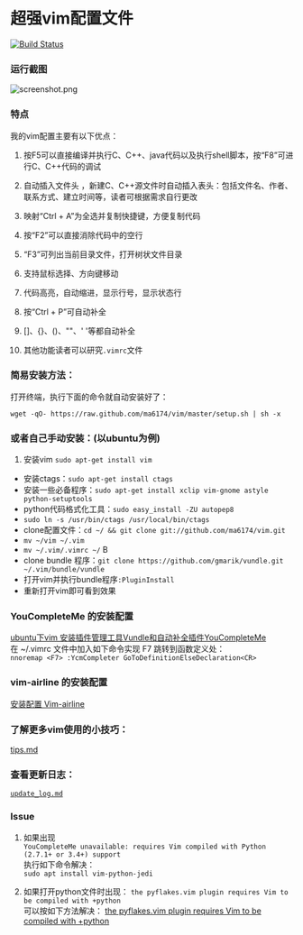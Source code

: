 # 超强vim配置文件

[![Build Status](https://travis-ci.org/ma6174/vim.png?branch=master)](https://travis-ci.org/ma6174/vim)

### 运行截图

![screenshot.png](screenshot.png)

### 特点
 我的vim配置主要有以下优点：

1. 按F5可以直接编译并执行C、C++、java代码以及执行shell脚本，按“F8”可进行C、C++代码的调试

2. 自动插入文件头 ，新建C、C++源文件时自动插入表头：包括文件名、作者、联系方式、建立时间等，读者可根据需求自行更改

3. 映射“Ctrl + A”为全选并复制快捷键，方便复制代码

4. 按“F2”可以直接消除代码中的空行

5. “F3”可列出当前目录文件，打开树状文件目录

6. 支持鼠标选择、方向键移动

7. 代码高亮，自动缩进，显示行号，显示状态行

8. 按“Ctrl + P”可自动补全

9. []、{}、()、""、' '等都自动补全

10. 其他功能读者可以研究`.vimrc`文件


### 简易安装方法：

打开终端，执行下面的命令就自动安装好了：

`wget -qO- https://raw.github.com/ma6174/vim/master/setup.sh | sh -x`

### 或者自己手动安装：(以ubuntu为例)

1. 安装vim `sudo apt-get install vim`
- 安装ctags：`sudo apt-get install ctags`
- 安装一些必备程序：`sudo apt-get install xclip vim-gnome astyle python-setuptools`
- python代码格式化工具：`sudo easy_install -ZU autopep8`
- `sudo ln -s /usr/bin/ctags /usr/local/bin/ctags`
- clone配置文件：`cd ~/ && git clone git://github.com/ma6174/vim.git`
- `mv ~/vim ~/.vim`
- `mv ~/.vim/.vimrc ~/`
B
- clone bundle 程序：`git clone https://github.com/gmarik/vundle.git ~/.vim/bundle/vundle`  
- 打开vim并执行bundle程序`:PluginInstall`
- 重新打开vim即可看到效果

### YouCompleteMe 的安装配置
[ubuntu下vim 安装插件管理工具Vundle和自动补全插件YouCompleteMe](https://blog.csdn.net/m0_37624499/article/details/89526701)  
在 ~/.vimrc 文件中加入如下命令实现 F7 跳转到函数定义处：  
`nnoremap <F7> :YcmCompleter GoToDefinitionElseDeclaration<CR> `

### vim-airline 的安装配置
[安装配置 Vim-airline](https://www.jianshu.com/p/f4ff48c196af)


### 了解更多vim使用的小技巧：

[tips.md](tips.md)

### 查看更新日志：

[`update_log.md`](update_log.md)

### Issue
1. 如果出现  
`YouCompleteMe unavailable: requires Vim compiled with Python (2.7.1+ or 3.4+) support`  
执行如下命令解决：  
`sudo apt install vim-python-jedi`  

2. 如果打开python文件时出现：
`the pyflakes.vim plugin requires Vim to be compiled with +python`  
可以按如下方法解决： [the pyflakes.vim plugin requires Vim to be compiled with +python](https://blog.csdn.net/chichoxian/article/details/99306143)
